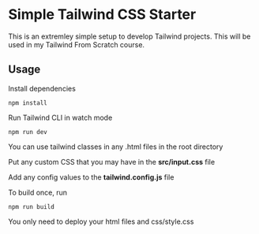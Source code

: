 # Simple Tailwind CSS Starter

This is an extremley simple setup to develop Tailwind projects. This will be used in my Tailwind From Scratch course.

## Usage

Install dependencies

```
npm install
```

Run Tailwind CLI in watch mode

```
npm run dev
```

You can use tailwind classes in any .html files in the root directory

Put any custom CSS that you may have in the **src/input.css** file

Add any config values to the **tailwind.config.js** file

To build once, run

```
npm run build
```

You only need to deploy your html files and css/style.css
